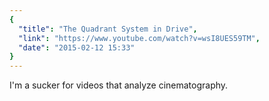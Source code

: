 ```yaml
---
{
  "title": "The Quadrant System in Drive",
  "link": "https://www.youtube.com/watch?v=wsI8UES59TM",
  "date": "2015-02-12 15:33"
}
---
```


I'm a sucker for videos that analyze cinematography.
